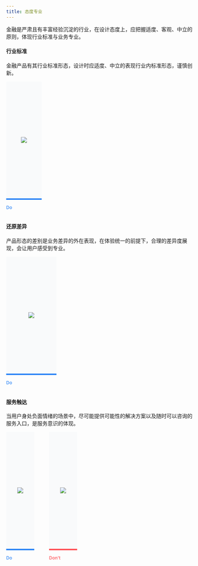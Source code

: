 ```yaml
---
title: 态度专业
---
```


<style>
.doc-cutline-wrapper{display:-webkit-box;display:-ms-flexbox;display:flex;}
.doc-cutline{position:relative;display:-webkit-inline-box;display:-ms-inline-flexbox;display:inline-flex;margin-bottom:42px;padding:40px 30px;background:#F9FAFB;-webkit-box-sizing:border-box;box-sizing:border-box;-webkit-box-align:center;-ms-flex-align:center;align-items:center;-webkit-box-pack:center;-ms-flex-pack:center;justify-content:center;min-height:320px;max-width:45%}
.doc-cutline:after{position:absolute;bottom:-32px;left:0;font-size:12px;font-weight:500}
.doc-cutline.do{margin-right:40px;border-bottom:solid 4px #2F86F6}
.doc-cutline.do:after{content:"Do";color:#2F86F6}
.doc-cutline.donot{border-bottom:solid 4px #FF5257}
.doc-cutline.donot:after{content:"Don't";color:#FF5257}
.doc-cutline-item{display:-webkit-box;display:-ms-flexbox;display:flex;-webkit-box-align:center;-ms-flex-align:center;align-items:center;-webkit-box-pack:center;-ms-flex-pack:center;justify-content:center}
.doc-cutline-item.horizon img{width:100%}
.doc-cutline-item.vertical img{width:auto;height:100%}
@media (max-width:750px){.doc-cutline-wrapper{-webkit-box-orient:vertical;-webkit-box-direction:normal;-ms-flex-direction:column;flex-direction:column}
.doc-cutline{max-width:100%}
.doc-cutline.do{margin-right:0}
}
.doc-content-paragraph h4{margin-top:40px}
.attitude-last {margin-bottom: 14px;}
</style>

金融是严肃且有丰富经验沉淀的行业，在设计态度上，应把握适度、客观、中立的原则，体现行业标准与业务专业。

#### 行业标准

金融产品有其行业标准形态，设计时应适度、中立的表现行业内标准形态，谨慎创新。


<div class="doc-cutline-wrapper">
  <div class="doc-cutline do" style="padding: 36px 40px; max-width: 734px">
    <div class="doc-cutline-item">
      <img src="https://pt-starimg.didistatic.com/static/starimg/img/bYrxMv1dLo1643256889799.png" style="max-width: 660px;">
    </div>
  </div>
</div>

#### 还原差异

产品形态的差别是业务差异的外在表现，在体验统一的前提下，合理的差异度展现，会让用户感受到专业。

<div class="doc-cutline-wrapper">
  <div class="doc-cutline do" style="padding: 50px 60px; max-width: 560px">
    <div class="doc-cutline-item">
      <img src="https://pt-starimg.didistatic.com/static/starimg/img/JEnklVFvI81643257076799.png" style="max-width: 442px;">
    </div>
  </div>
</div>

#### 服务触达

当用户身处负面情绪的场景中，尽可能提供可能性的解决方案以及随时可以咨询的服务入口，是服务意识的体现。

<div class="doc-cutline-wrapper attitude-last">
  <div class="doc-cutline do">
    <div class="doc-cutline-item">
      <img src="https://pt-starimg.didistatic.com/static/starimg/img/8nemUxUtoY1643257119700.png" style="max-width: 200px;">
    </div>
  </div>
  <div class="doc-cutline donot">
    <div class="doc-cutline-item">
      <img src="https://pt-starimg.didistatic.com/static/starimg/img/w7VbD0uhwN1643263939043.png" style="max-width: 200px;">
    </div>
  </div>
</div>